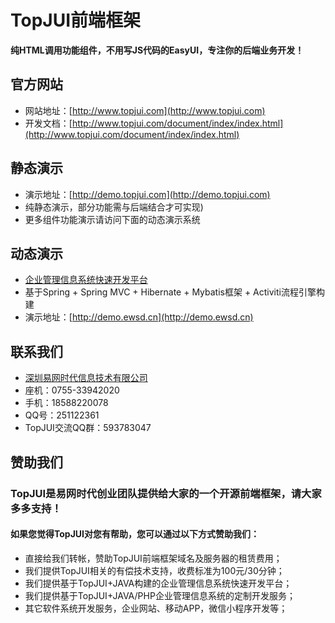 # TopJUI前端框架 #

**纯HTML调用功能组件，不用写JS代码的EasyUI，专注你的后端业务开发！**

## 官方网站 ##
- 网站地址：[http://www.topjui.com](http://www.topjui.com)
- 开发文档：[http://www.topjui.com/document/index/index.html](http://www.topjui.com/document/index/index.html)

## 静态演示 ##
- 演示地址：[http://demo.topjui.com](http://demo.topjui.com)
- 纯静态演示，部分功能需与后端结合才可实现)
- 更多组件功能演示请访问下面的动态演示系统

## 动态演示 ##
- [企业管理信息系统快速开发平台](http://www.ewsd.cn/emis.html)
- 基于Spring + Spring MVC + Hibernate + Mybatis框架 + Activiti流程引擎构建
- 演示地址：[http://demo.ewsd.cn](http://demo.ewsd.cn)

## 联系我们 ##
- [深圳易网时代信息技术有限公司](http://www.ewsd.cn)
- 座机：0755-33942020
- 手机：18588220078
- QQ号：251122361
- TopJUI交流QQ群：593783047

## 赞助我们 ##
### TopJUI是易网时代创业团队提供给大家的一个开源前端框架，请大家多多支持！ ###
#### 如果您觉得TopJUI对您有帮助，您可以通过以下方式赞助我们： ####
- 直接给我们转帐，赞助TopJUI前端框架域名及服务器的租赁费用；
- 我们提供TopJUI相关的有偿技术支持，收费标准为100元/30分钟；
- 我们提供基于TopJUI+JAVA构建的企业管理信息系统快速开发平台；
- 我们提供基于TopJUI+JAVA/PHP企业管理信息系统的定制开发服务；
- 其它软件系统开发服务，企业网站、移动APP，微信小程序开发等；